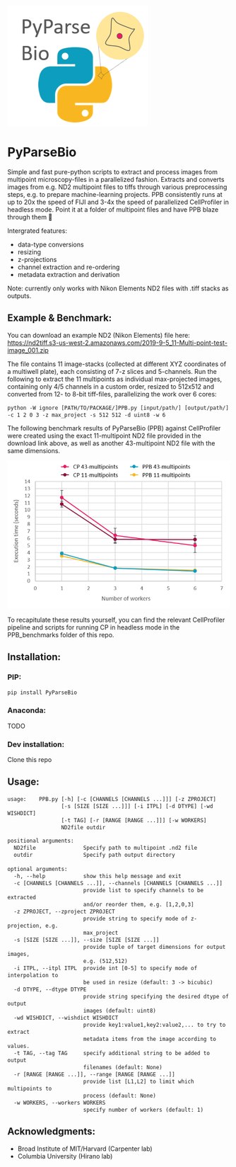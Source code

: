 ![PPB icon](https://github.com/WMAPernice/PyParseBio/blob/master/PPB_Logo_v1.0.png)

# PyParseBio
Simple and fast pure-python scripts to extract and process images from multipoint microscopy-files in a parallelized fashion. Extracts and converts images from e.g. ND2 multipoint files to tiffs through various preprocessing steps, e.g. to prepare machine-learning projects. PPB consistently runs at up to 20x the speed of FIJI and 3-4x the speed of parallelized CellProfiler in headless mode. Point it at a folder of multipoint files and have PPB blaze through them :rocket: 

Intergrated features:  
- data-type conversions
- resizing
- z-projections
- channel extraction and re-ordering
- metadata extraction and derivation

Note: currently only works with Nikon Elements ND2 files with .tiff stacks as outputs.

## Example & Benchmark: 
You can download an example ND2 (Nikon Elements) file here: https://nd2tiff.s3-us-west-2.amazonaws.com/2019-9-5_11-Multi-point-test-image_001.zip

The file contains 11 image-stacks (collected at different XYZ coordinates of a multiwell plate), each consisting of 7-z slices and 5-channels. Run the following to extract the 11 multipoints as individual max-projected images, containing only 4/5 channels in a custom order, resized to 512x512 and converted from 12- to 8-bit tiff-files, parallelizing the work over 6 cores:
```
python -W ignore [PATH/TO/PACKAGE/]PPB.py [input/path/] [output/path/] -c 1 2 0 3 -z max_project -s 512 512 -d uint8 -w 6
```
The following benchmark results of PyParseBio (PPB) against CellProfiler were created using the exact 11-multipoint ND2 file provided in the download link above, as well as another 43-multipoint ND2 file with the same dimensions. 

![PPB Benchmark vs CP](https://github.com/WMAPernice/PyParseBio/blob/master/PPB_Benchmark_v1.0.png)

To recapitulate these results yourself, you can find the relevant CellProfiler pipeline and scripts for running CP in headless mode in the PPB_benchmarks folder of this repo. 

## Installation: 

### PIP:
```
pip install PyParseBio
```
### Anaconda:
TODO
### Dev installation:
Clone this repo 

## Usage:

```
usage:    PPB.py [-h] [-c [CHANNELS [CHANNELS ...]]] [-z ZPROJECT]
                 [-s [SIZE [SIZE ...]]] [-i ITPL] [-d DTYPE] [-wd WISHDICT]
                 [-t TAG] [-r [RANGE [RANGE ...]]] [-w WORKERS]
                 ND2file outdir
```
```
positional arguments:
  ND2file               Specify path to multipoint .nd2 file
  outdir                Specify path output directory

optional arguments:
  -h, --help            show this help message and exit
  -c [CHANNELS [CHANNELS ...]], --channels [CHANNELS [CHANNELS ...]]
                        provide list to specify channels to be extracted
                        and/or reorder them, e.g. [1,2,0,3]
  -z ZPROJECT, --zproject ZPROJECT
                        provide string to specify mode of z-projection, e.g.
                        max_project
  -s [SIZE [SIZE ...]], --size [SIZE [SIZE ...]]
                        provide tuple of target dimensions for output images,
                        e.g. (512,512)
  -i ITPL, --itpl ITPL  provide int [0-5] to specify mode of interpolation to
                        be used in resize (default: 3 -> bicubic)
  -d DTYPE, --dtype DTYPE
                        provide string specifying the desired dtype of output
                        images (default: uint8)
  -wd WISHDICT, --wishdict WISHDICT
                        provide key1:value1,key2:value2,... to try to extract
                        metadata items from the image according to values.
  -t TAG, --tag TAG     specify additional string to be added to output
                        filenames (default: None)
  -r [RANGE [RANGE ...]], --range [RANGE [RANGE ...]]
                        provide list [L1,L2] to limit which multipoints to
                        process (default: None)
  -w WORKERS, --workers WORKERS
                        specify number of workers (default: 1)
```
## Acknowledgments: 
- Broad Institute of MIT/Harvard (Carpenter lab)
- Columbia University (Hirano lab)
